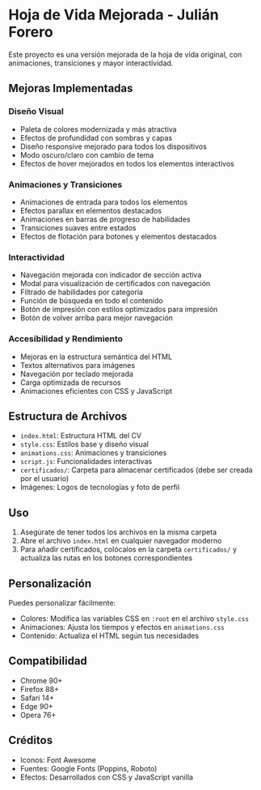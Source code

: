 # Hoja de Vida Mejorada - Julián Forero

Este proyecto es una versión mejorada de la hoja de vida original, con animaciones, transiciones y mayor interactividad.

## Mejoras Implementadas

### Diseño Visual
- Paleta de colores modernizada y más atractiva
- Efectos de profundidad con sombras y capas
- Diseño responsive mejorado para todos los dispositivos
- Modo oscuro/claro con cambio de tema
- Efectos de hover mejorados en todos los elementos interactivos

### Animaciones y Transiciones
- Animaciones de entrada para todos los elementos
- Efectos parallax en elementos destacados
- Animaciones en barras de progreso de habilidades
- Transiciones suaves entre estados
- Efectos de flotación para botones y elementos destacados

### Interactividad
- Navegación mejorada con indicador de sección activa
- Modal para visualización de certificados con navegación
- Filtrado de habilidades por categoría
- Función de búsqueda en todo el contenido
- Botón de impresión con estilos optimizados para impresión
- Botón de volver arriba para mejor navegación

### Accesibilidad y Rendimiento
- Mejoras en la estructura semántica del HTML
- Textos alternativos para imágenes
- Navegación por teclado mejorada
- Carga optimizada de recursos
- Animaciones eficientes con CSS y JavaScript

## Estructura de Archivos

- `index.html`: Estructura HTML del CV
- `style.css`: Estilos base y diseño visual
- `animations.css`: Animaciones y transiciones
- `script.js`: Funcionalidades interactivas
- `certificados/`: Carpeta para almacenar certificados (debe ser creada por el usuario)
- Imágenes: Logos de tecnologías y foto de perfil

## Uso

1. Asegúrate de tener todos los archivos en la misma carpeta
2. Abre el archivo `index.html` en cualquier navegador moderno
3. Para añadir certificados, colócalos en la carpeta `certificados/` y actualiza las rutas en los botones correspondientes

## Personalización

Puedes personalizar fácilmente:
- Colores: Modifica las variables CSS en `:root` en el archivo `style.css`
- Animaciones: Ajusta los tiempos y efectos en `animations.css`
- Contenido: Actualiza el HTML según tus necesidades

## Compatibilidad

- Chrome 90+
- Firefox 88+
- Safari 14+
- Edge 90+
- Opera 76+

## Créditos

- Iconos: Font Awesome
- Fuentes: Google Fonts (Poppins, Roboto)
- Efectos: Desarrollados con CSS y JavaScript vanilla

